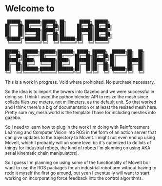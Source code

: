 # Welcome to
```
 ██████╗ ███████╗██████╗ ██╗      █████╗ ██████╗
██╔═══██╗██╔════╝██╔══██╗██║     ██╔══██╗██╔══██╗
██║   ██║███████╗██████╔╝██║     ███████║██████╔╝
██║   ██║╚════██║██╔══██╗██║     ██╔══██║██╔══██╗
╚██████╔╝███████║██║  ██║███████╗██║  ██║██████╔╝
 ╚═════╝ ╚══════╝╚═╝  ╚═╝╚══════╝╚═╝  ╚═╝╚═════╝

██████╗ ███████╗███████╗███████╗ █████╗ ██████╗  ██████╗██╗  ██╗
██╔══██╗██╔════╝██╔════╝██╔════╝██╔══██╗██╔══██╗██╔════╝██║  ██║
██████╔╝█████╗  ███████╗█████╗  ███████║██████╔╝██║     ███████║
██╔══██╗██╔══╝  ╚════██║██╔══╝  ██╔══██║██╔══██╗██║     ██╔══██║
██║  ██║███████╗███████║███████╗██║  ██║██║  ██║╚██████╗██║  ██║
╚═╝  ╚═╝╚══════╝╚══════╝╚══════╝╚═╝  ╚═╝╚═╝  ╚═╝ ╚═════╝╚═╝  ╚═╝
```

This is a work in progress. Void where prohibited. No purchase necessary.


So the idea is to import the towers into Gazebo and we were successful in doing so. I think I used the python blender API to resize the mesh since collada files use meters, not millimeters, as the default unit. So that worked and I think there's a big of documentation or at least the resized mesh here. Pretty sure my_mesh.world is the template I have for including meshes into gazebo.

So I need to learn how to plug in the work I'm doing with Reinforcement Learning and Computer Vision into ROS in the form of an action server that can give updates to the trajectory to MoveIt. I might not even end up using MoveIt, which I probably will on some level bc it's optimized to do lots of things for industrial robots, the kind of robots I'm planning on using AKA serial kinematic chain manipulators).

So I guess I'm planning on using some of the functionality of MoveIt bc I want to use the ROS packages for an industrial robot arm without having to redo it myself the first go around, but yeah I eventually will want to start working on incorporating force feedback into the control algorithms.
